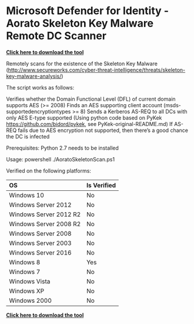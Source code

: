 # Microsoft Defender for Identity - Aorato Skeleton Key Malware Remote DC Scanner

[**Click here to download the tool**](https://github.com/microsoft/MDI-Suspected-Skeleton-Key-Attack-Tool/releases/)

Remotely scans for the existence of the Skeleton Key Malware (http://www.secureworks.com/cyber-threat-intelligence/threats/skeleton-key-malware-analysis/)

The script works as follows:

Verifies whether the Domain Functional Level (DFL) of current domain supports AES (>= 2008)
Finds an AES supporting client account (msds-supportedencryptiontypes >= 8)
Sends a Kerberos AS-REQ to all DCs with only AES E-type supported (Using python code based on PyKek https://github.com/bidord/pykek, see PyKek-original-README.md)
If AS-REQ fails due to AES encryption not supported, then there’s a good chance the DC is infected
 

Prerequisites: Python 2.7 needs to be installed

Usage: powershell ./AoratoSkeletonScan.ps1

Verified on the following platforms:

| OS  | Is Verified |
| :------------- | :------------- |
| Windows 10  | No  |
| Windows Server 2012  | No  |
| Windows Server 2012 R2  | No  |
| Windows Server 2008 R2  | No  |
| Windows Server 2008  | No  |
| Windows Server 2003  | No  |
| Windows Server 2016  | No  |
| Windows 8  | Yes  |
| Windows 7  | No  |
| Windows Vista  | No  |
| Windows XP  | No  |
| Windows 2000  | No  |

[**Click here to download the tool**](https://github.com/microsoft/MDI-Suspected-Skeleton-Key-Attack-Tool/releases/)

